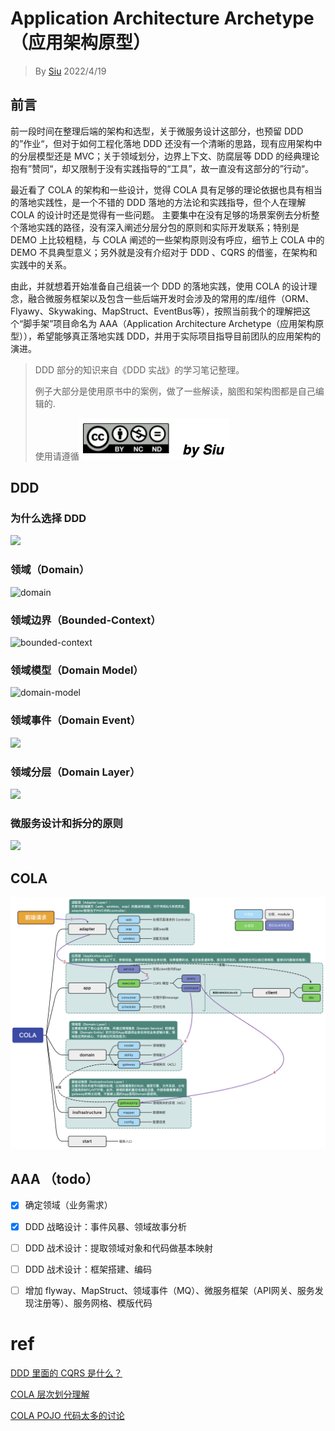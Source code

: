 # Application Architecture Archetype（应用架构原型）
> By [Siu]() 2022/4/19



## 前言

前一段时间在整理后端的架构和选型，关于微服务设计这部分，也预留 DDD 的”作业“，但对于如何工程化落地 DDD 还没有一个清晰的思路，现有应用架构中的分层模型还是 MVC；关于领域划分，边界上下文、防腐层等 DDD 的经典理论抱有”赞同“，却又限制于没有实践指导的“工具”，故一直没有这部分的”行动“。



最近看了 COLA 的架构和一些设计，觉得 COLA 具有足够的理论依据也具有相当的落地实践性，是一个不错的 DDD 落地的方法论和实践指导，但个人在理解 COLA 的设计时还是觉得有一些问题。 主要集中在没有足够的场景案例去分析整个落地实践的路径，没有深入阐述分层分包的原则和实际开发联系；特别是 DEMO 上比较粗糙，与 COLA 阐述的一些架构原则没有呼应，细节上 COLA 中的 DEMO 不具典型意义；另外就是没有介绍对于 DDD 、CQRS 的借鉴，在架构和实践中的关系。



由此，并就想着开始准备自己组装一个 DDD 的落地实践，使用 COLA 的设计理念，融合微服务框架以及包含一些后端开发时会涉及的常用的库/组件（ORM、Flyawy、Skywaking、MapStruct、EventBus等），按照当前我个的理解把这个“脚手架”项目命名为 AAA（Application Architecture Archetype（应用架构原型）），希望能够真正落地实践 DDD，并用于实际项目指导目前团队的应用架构的演进。



> DDD 部分的知识来自《DDD 实战》的学习笔记整理。
>
> 例子大部分是使用原书中的案例，做了一些解读，脑图和架构图都是自己编辑的.
>
> 使用请遵循![img](./assets/CC-BY-NC-ND.png)





## DDD

### 为什么选择 DDD

![](assets/why-DDD.svg)

### 领域（Domain）

![domain](assets/domain.svg)

### 领域边界（Bounded-Context）

![bounded-context](assets/bounded-context.svg)

### 领域模型（Domain Model）

![domain-model](assets/domain-model.svg)



### 领域事件（Domain Event）

![](assets/domain-event.svg)

### 领域分层（Domain Layer）

![](assets/DDD-layer-arch.svg)

### 微服务设计和拆分的原则

![](assets/微服务设计和拆分的原则.svg)

## COLA



![cola](assets/cola-layer-arch.png)



## AAA （todo）

- [x] 确定领域（业务需求）
- [x] DDD 战略设计：事件风暴、领域故事分析
- [ ] DDD 战术设计：提取领域对象和代码做基本映射
- [ ] DDD 战术设计：框架搭建、编码
- [ ] 增加 flyway、MapStruct、领域事件（MQ）、微服务框架（API网关、服务发现注册等）、服务网格、模版代码


# ref

[DDD 里面的 CQRS 是什么？](https://www.51cto.com/article/644144.html)

[COLA 层次划分理解](https://github.com/alibaba/COLA/issues/203)

[COLA POJO 代码太多的讨论](https://github.com/alibaba/COLA/issues/271)
